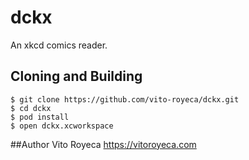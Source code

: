 # dckx
An xkcd comics reader.

## Cloning and Building

```
$ git clone https://github.com/vito-royeca/dckx.git 
$ cd dckx 
$ pod install
$ open dckx.xcworkspace
```

##Author
Vito Royeca
https://vitoroyeca.com

